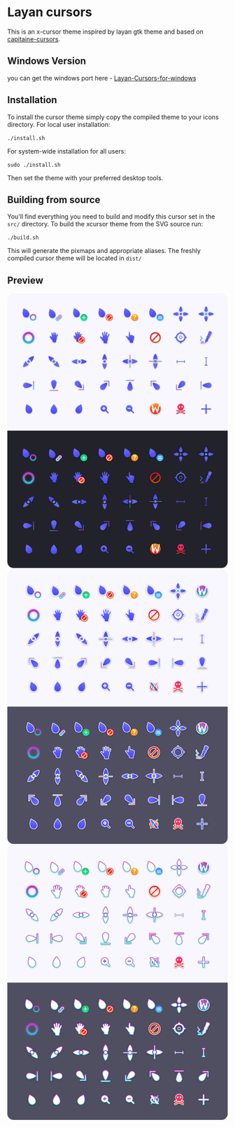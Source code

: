 # Layan cursors
This is an x-cursor theme inspired by layan gtk theme and
based on [capitaine-cursors](https://github.com/keeferrourke/capitaine-cursors).

## Windows Version
you can get the windows port here - [Layan-Cursors-for-windows](https://github.com/RandomPenguin1778/Layan-Cursors-for-windows)

## Installation
To install the cursor theme simply copy the compiled theme to your icons
directory. For local user installation:

```
./install.sh
```

For system-wide installation for all users:

```
sudo ./install.sh
```

Then set the theme with your preferred desktop tools.

## Building from source
You'll find everything you need to build and modify this cursor set in
the `src/` directory. To build the xcursor theme from the SVG source
run:

```
./build.sh
```

This will generate the pixmaps and appropriate aliases.
The freshly compiled cursor theme will be located in `dist/`

## Preview
![Layan](preview.png)
![Layan](preview-border.png)
![Layan](preview-white.png)
